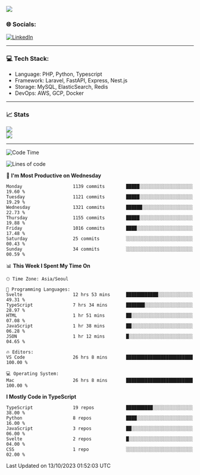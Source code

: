 <!--[![](https://visitcount.itsvg.in/api?id=jin-wk&icon=7&color=12)](https://visitcount.itsvg.in)-->
<!--[![Hits](https://hits.seeyoufarm.com/api/count/incr/badge.svg?url=https%3A%2F%2Fgithub.com%2Fjin-wk&count_bg=%235F625C&title_bg=%23555555&icon=github.svg&icon_color=%23E7E7E7&title=Hits&edge_flat=false)](https://hits.seeyoufarm.com)-->
![](https://komarev.com/ghpvc/?username=jin-wk&color=lightgrey&style=for-the-badge)

### 🌐 Socials:
[![LinkedIn](https://img.shields.io/badge/LinkedIn-%230077B5.svg?logo=linkedin&logoColor=white)](https://linkedin.com/in/jinwook-lee-242625241) 

---

### 💻 Tech Stack:
  - Language: PHP, Python, Typescript
  - Framework: Laravel, FastAPI, Express, Nest.js
  - Storage: MySQL, ElasticSearch, Redis
  - DevOps: AWS, GCP, Docker

---

### 📈 Stats
![](https://github-readme-stats.vercel.app/api?username=jin-wk&theme=dark&hide_border=true&include_all_commits=true&count_private=true)<br/>
![](https://github-readme-streak-stats.herokuapp.com/?user=jin-wk&theme=dark&hide_border=true)<br/>

---

<!--START_SECTION:waka-->
![Code Time](http://img.shields.io/badge/Code%20Time-824%20hrs%205%20mins-blue)

![Lines of code](https://img.shields.io/badge/From%20Hello%20World%20I%27ve%20Written-1.4%20million%20lines%20of%20code-blue)

📅 **I'm Most Productive on Wednesday** 

```text
Monday                   1139 commits        █████░░░░░░░░░░░░░░░░░░░░   19.60 % 
Tuesday                  1121 commits        █████░░░░░░░░░░░░░░░░░░░░   19.29 % 
Wednesday                1321 commits        ██████░░░░░░░░░░░░░░░░░░░   22.73 % 
Thursday                 1155 commits        █████░░░░░░░░░░░░░░░░░░░░   19.88 % 
Friday                   1016 commits        ████░░░░░░░░░░░░░░░░░░░░░   17.48 % 
Saturday                 25 commits          ░░░░░░░░░░░░░░░░░░░░░░░░░   00.43 % 
Sunday                   34 commits          ░░░░░░░░░░░░░░░░░░░░░░░░░   00.59 % 
```


📊 **This Week I Spent My Time On** 

```text
🕑︎ Time Zone: Asia/Seoul

💬 Programming Languages: 
Svelte                   12 hrs 53 mins      ████████████░░░░░░░░░░░░░   49.31 % 
TypeScript               7 hrs 34 mins       ███████░░░░░░░░░░░░░░░░░░   28.97 % 
HTML                     1 hr 51 mins        ██░░░░░░░░░░░░░░░░░░░░░░░   07.08 % 
JavaScript               1 hr 38 mins        ██░░░░░░░░░░░░░░░░░░░░░░░   06.28 % 
JSON                     1 hr 12 mins        █░░░░░░░░░░░░░░░░░░░░░░░░   04.65 % 

🔥 Editors: 
VS Code                  26 hrs 8 mins       █████████████████████████   100.00 % 

💻 Operating System: 
Mac                      26 hrs 8 mins       █████████████████████████   100.00 % 
```

**I Mostly Code in TypeScript** 

```text
TypeScript               19 repos            ██████████░░░░░░░░░░░░░░░   38.00 % 
Python                   8 repos             ████░░░░░░░░░░░░░░░░░░░░░   16.00 % 
JavaScript               3 repos             ██░░░░░░░░░░░░░░░░░░░░░░░   06.00 % 
Svelte                   2 repos             █░░░░░░░░░░░░░░░░░░░░░░░░   04.00 % 
CSS                      1 repo              ░░░░░░░░░░░░░░░░░░░░░░░░░   02.00 % 
```




 Last Updated on 13/10/2023 01:52:03 UTC
<!--END_SECTION:waka-->
